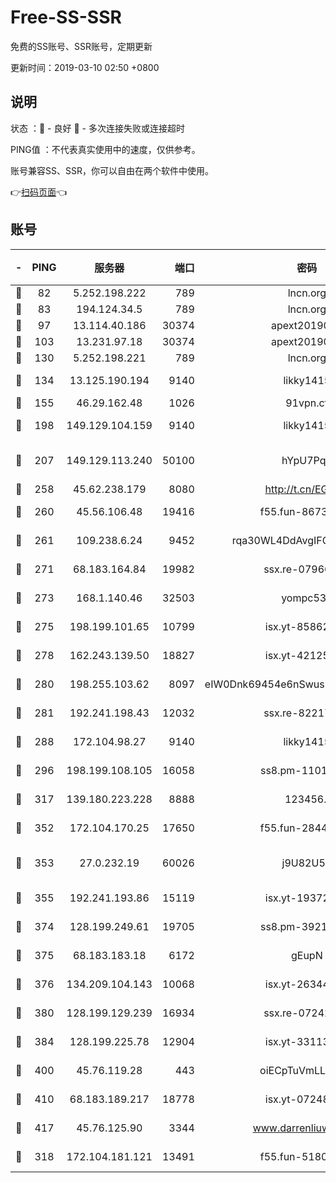 # Free-SS-SSR

免费的SS账号、SSR账号，定期更新

更新时间：2019-03-10 02:50 +0800

## 说明

状态     ：🙂 - 良好 🙁 - 多次连接失败或连接超时

PING值   ：不代表真实使用中的速度，仅供参考。

账号兼容SS、SSR，你可以自由在两个软件中使用。

👉[扫码页面](https://liesauer.github.io/Free-SS-SSR/)👈

## 账号

|-|PING|服务器|端口|密码|加密方式|区域|
|:----:|:----:|:-----:|-----:|:----:|:----:|:----:|
|🙂|82|5.252.198.222|789|lncn.org|rc4|JP|
|🙂|83|194.124.34.5|789|lncn.org|rc4|JP|
|🙂|97|13.114.40.186|30374|apext2019006|chacha20|JP|
|🙂|103|13.231.97.18|30374|apext2019006|chacha20|JP|
|🙂|130|5.252.198.221|789|lncn.org|rc4|JP|
|🙂|134|13.125.190.194|9140|likky1415|aes-256-cfb|KR|
|🙂|155|46.29.162.48|1026|91vpn.cf|rc4-md5|RU|
|🙂|198|149.129.104.159|9140|likky1415|aes-256-cfb|HK|
|🙂|207|149.129.113.240|50100|hYpU7PqP|chacha20-ietf-poly1305|CN|
|🙂|258|45.62.238.179|8080|http://t.cn/EGJIyrl|rc4-md5|CA|
|🙂|260|45.56.106.48|19416|f55.fun-86730794|aes-256-cfb|US|
|🙂|261|109.238.6.24|9452|rqa30WL4DdAvgIFG6Fs3znzTa|aes-256-cfb|FR|
|🙂|271|68.183.164.84|19982|ssx.re-07966626|aes-256-cfb|US|
|🙂|273|168.1.140.46|32503|yompc535|aes-256-cfb|AU|
|🙂|275|198.199.101.65|10799|isx.yt-85862163|aes-256-cfb|US|
|🙂|278|162.243.139.50|18827|isx.yt-42125890|aes-256-cfb|US|
|🙂|280|198.255.103.62|8097|eIW0Dnk69454e6nSwuspv9DmS201tQ0D|aes-256-cfb|US|
|🙂|281|192.241.198.43|12032|ssx.re-82217458|aes-256-cfb|US|
|🙂|288|172.104.98.27|9140|likky1415|aes-256-cfb|JP|
|🙂|296|198.199.108.105|16058|ss8.pm-11016840|aes-256-cfb|US|
|🙂|317|139.180.223.228|8888|123456..|aes-256-cfb|JP|
|🙂|352|172.104.170.25|17650|f55.fun-28443549|aes-256-cfb|SG|
|🙂|353|27.0.232.19|60026|j9U82U53|xchacha20-ietf-poly1305|HK|
|🙂|355|192.241.193.86|15119|isx.yt-19372058|aes-256-cfb|US|
|🙂|374|128.199.249.61|19705|ss8.pm-39219845|aes-256-cfb|SG|
|🙂|375|68.183.183.18|6172|gEupN|aes-256-cfb|SG|
|🙂|376|134.209.104.143|10068|isx.yt-26344143|aes-256-cfb|SG|
|🙂|380|128.199.129.239|16934|ssx.re-07242436|aes-256-cfb|SG|
|🙂|384|128.199.225.78|12904|isx.yt-33113318|aes-256-cfb|SG|
|🙂|400|45.76.119.28|443|oiECpTuVmLLxk4Ts|aes-256-cfb|AU|
|🙂|410|68.183.189.217|18778|isx.yt-07248884|aes-256-cfb|SG|
|🙂|417|45.76.125.90|3344|www.darrenliuwei.com|aes-256-cfb|AU|
|🙂|318|172.104.181.121|13491|f55.fun-51808653|aes-256-cfb|SG|

